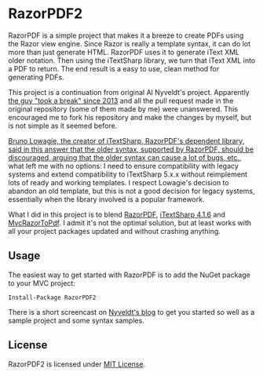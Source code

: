 RazorPDF2
==============

RazorPDF is a simple project that makes it a breeze to create PDFs using the Razor view engine. Since Razor is really a template syntax, it can do lot more than just generate HTML. RazorPDF uses it to generate iText XML older notation. Then using the iTextSharp library, we turn that iText XML into a PDF to return. The end result is a easy to use, clean method for generating PDFs.

This project is a continuation from original Al Nyveldt's project. Apparently [the guy "took a break" since 2013](http://nyveldt.com/blog/page/now) and all the pull request made in the original repository (some of them made by me) were unanswered. This encouraged me to fork his repository and make the changes by myself, but is not simple as it seemed before.

[Bruno Lowagie, the creator of iTextSharp, RazorPDF's dependent library, said in this answer that the older syntax, supported by RazorPDF, should be discouraged,  arguing that the older syntax can cause a lot of bugs, etc.](http://stackoverflow.com/a/16109107/1314276), what left me with no options: I need to ensure compatibility with legacy systems and extend compatibility to iTextSharp 5.x.x without reimplement lots of ready and working templates. I respect Lowagie's decision to abandon an old template, but this is not a good decision for legacy systems, essentially when the library involved is a popular framework.

What I did in this project is to blend [RazorPDF](https://github.com/RazorAnt/RazorPDF), [iTextSharp 4.1.6](https://github.com/cigano/iTextSharp-4.1.6) and [MvcRazorToPdf](https://github.com/cigano/MvcRazorToPdf). I admit it's not the optimal solution, but at least works with all your project packages updated and without crashing anything. 

## Usage

The easiest way to get started with RazorPDF is to add the NuGet package to your MVC project:

    Install-Package RazorPDF2

There is a short screencast on [Nyveldt's blog](http://nyveldt.com/blog/page/razorpdf) to get you started so well as a sample project and some syntax samples.

## License

RazorPDF2 is licensed under [MIT License](https://opensource.org/licenses/MIT). 
